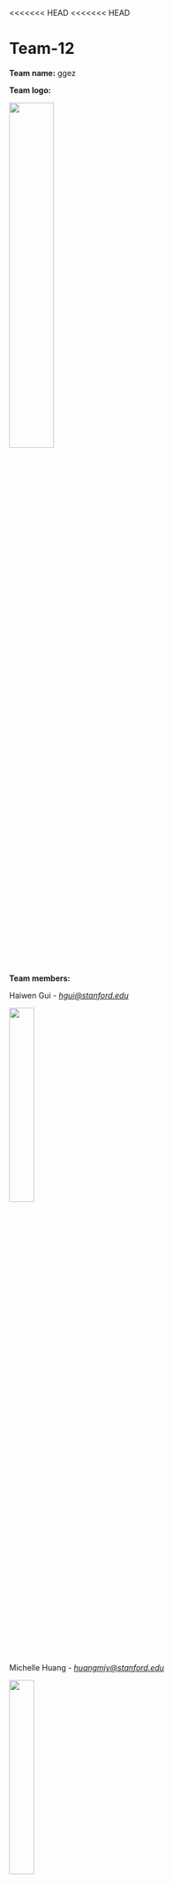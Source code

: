 <<<<<<< HEAD
<<<<<<< HEAD
# Team-12

**Team name:** ggez

**Team logo:**

<img src="https://imgur.com/1Ik3410.png" width="40%" height = "40%">

**Team members:**

Haiwen Gui - *hgui@stanford.edu*

<img src="https://scontent-atl3-1.xx.fbcdn.net/v/t31.0-8/14242215_1053784924737875_3163979070408247840_o.jpg?_nc_cat=100&_nc_sid=174925&_nc_ohc=YHeHj5ckrZUAX_nF7if&_nc_ht=scontent-atl3-1.xx&oh=93da28675b02c68bcb14bc72bf0472c5&oe=5EBDB0F7" width="30%" height = "30%">

Michelle Huang - *huangmjy@stanford.edu*

<img src="https://scontent-iad3-1.xx.fbcdn.net/v/t1.0-9/s960x960/56395099_645158975921858_272403425960919040_o.jpg?_nc_cat=102&_nc_sid=85a577&_nc_ohc=E45O8HpI4g0AX_WC0qM&_nc_ht=scontent-iad3-1.xx&_nc_tp=7&oh=16bc32d57920a4b95cef701fe956e575&oe=5EBC8DF4" width="30%" height = "30%">

Natasha Goh - *natagoh@stanford.edu*

<img src="https://scontent-iad3-1.xx.fbcdn.net/v/t31.0-8/p960x960/12957473_1076239835768471_7250635040664605915_o.jpg?_nc_cat=102&_nc_sid=85a577&_nc_ohc=CX_CEwBnjNwAX9oB2N-&_nc_ht=scontent-iad3-1.xx&_nc_tp=6&oh=6446be7bf9918e2d57f3b984bd3fdfc1&oe=5EBBFD66" width="30%" height = "30%">

Raymond Thai - *raythai@stanford.edu*

<img src="https://scontent-dfw5-1.xx.fbcdn.net/v/t1.0-9/90969844_3034844793221969_617657305512542208_o.jpg?_nc_cat=111&_nc_sid=09cbfe&_nc_ohc=PELBNxDoxaUAX-t4yqd&_nc_ht=scontent-dfw5-1.xx&oh=fba5d6d680a014b8db0f705a6c0afecd&oe=5EBC2A3C" width="30%" height = "30%">

Zheng Yan - *yzh@stanford.edu*

<img src="https://scontent-ort2-1.xx.fbcdn.net/v/t1.0-9/16730525_1259315154104109_976971973148068047_n.jpg?_nc_cat=105&_nc_sid=174925&_nc_ohc=l9sbENDOC2wAX8PK6Cu&_nc_ht=scontent-ort2-1.xx&oh=4054b4598f32360ec47f64f7899e2472&oe=5EBBB0C9" width="35%" height = "35%">

**Documentation link:** https://github.com/StanfordCS194/Team-12/wiki

**Project synopsis:** We are team ggez and we are interested in developing a social game to help connect people during this period of social distancing.

**Team communication:** We communicate via FB Messenger, but see our emails above if you need to reach us!


**Team skills matrix:**

| Member|	Skills | Personal Traits |	Desired Growth	| Weaknesses |
| ------------- |-------------| -----|--------- | ---------|
| Haiwen |   programming, project management, design | good time management |  ui/ux, fullstack |  procrastination |
| Michelle |  data analysis & vis | currently obsessed w/ acnh |  ui/ux, database stuff |  procrastination |
| Natasha |  programming | detail oriented  |  ui/ux, fullstack dev |  procrastination |
| Ray|     programming, design | diligent | fullstack dev  |  procrastination |
| Zheng |  AI, marketing, web security| creative, sassy | ui/ux, backend, databases |  procrastination |
=======
instructions:
`npm install`
`npm run dev`
>>>>>>> d330a7ee1208f226c2ccf373798505cb44454ee0
=======
instructions:
`npm install`
`npm run dev`
>>>>>>> 67cde009f40c07e993a6fab653d7337b44cc9715
